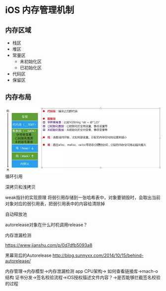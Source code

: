 # iOS  内存管理机制

## 内存区域
+ 栈区
+ 堆区
+ 常量区
	+ 未初始化区
	+ 已初始化区 
+ 代码区
+ 保留区

## 内存布局
![](内存布局.png)
循环引用

深拷贝和浅拷贝

weak指针的实现原理
 将弱引用存储到一张哈希表中，对象要销毁时，会取出当前对象对应的弱引用表，把弱引用表中的内容给清除掉
 
 自动释放池
 
 autorelease对象在什么时机调用release？
 
内存泄漏检测


https://www.jianshu.com/p/0d7dfb5093a8

黑幕背后的Autorelease 
http://blog.sunnyxx.com/2014/10/15/behind-autorelease/


内存管理->内存模型->内存泄漏检测
app CPU架构-> 如何查看链接库->mach-o结构
证书分发->签名校验流程->iOS授权描述文件内容？->是否能够拦截签名校验的过程



